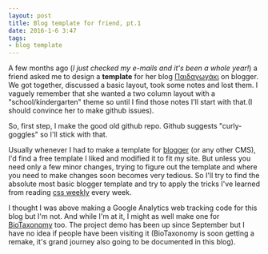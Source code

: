 ```yaml
---
layout: post
title: Blog template for friend, pt.1
date: 2016-1-6 3:47
tags:
- blog template 
---
```


A few months ago (*I just checked my e-mails and it's been a whole year!*) a friend asked me to design a **template** for her blog [Παιδαγωγάκι](http://paidagogaki.blogspot.gr/) on blogger. We got together, discussed a basic layout, took some notes and lost them. I vaguely remember that she wanted a two column layout with a  "school/kindergarten" theme so until I find those notes I'll start with that.(I should convince her to make github issues).

So, first step, I make the good old github repo. Github suggests "curly-goggles" so I'll stick with that. 


Usually whenever I had to make a template for [blogger](https://www.blogger.com/)  (or any other CMS), I'd find a free template I liked and modified it to fit my site. But unless you need only a few minor changes, trying to figure out the template and where you need to make changes soon becomes very tedious. So I'll try to find the absolute most basic blogger template and try to apply the tricks I've learned from reading [css weekly](http://css-weekly.com/) every week. 


I thought I was above making a Google Analytics web tracking code for this blog but I'm not. And while I'm at it, I might as well make one for [BioTaxonomy](http://ellak-monades-aristeias.github.io/BioTaxonomy/) too. The project demo has been up since September but I have no idea if people have been visiting it (BioTaxonomy is soon getting a remake, it's grand journey also going to be documented in this blog). 
